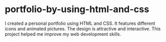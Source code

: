 # portfolio-by-using-html-and-css
I created a personal portfolio using HTML and CSS. It features different icons and animated pictures. The design is attractive and interactive. This project helped me improve my web development skills.
